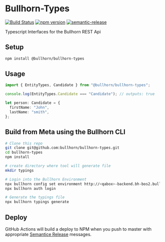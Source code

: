 # Bullhorn-Types

[![Build Status](https://github.com/bullhorn/bullhorn-types/workflows/Build/badge.svg?branch=master)](https://github.com/bullhorn/bullhorn-types/actions/)
[![npm version](https://badge.fury.io/js/%40bullhorn%2Fbullhorn-types.svg)](https://badge.fury.io/js/%40bullhorn%2Fbullhorn-types)
[![semantic-release](https://img.shields.io/badge/%20%20%F0%9F%93%A6%F0%9F%9A%80-semantic--release-e10079.svg?style=flat-square)](https://github.com/semantic-release/semantic-release)

Typescript Interfaces for the Bullhorn REST Api

## Setup

```bash
npm install @bullhorn/bullhorn-types
```

## Usage

```typescript
import { EntityTypes, Candidate } from "@bullhorn/bullhorn-types";

console.log(EntityTypes.Candidate === "Candidate"); // outputs: true

let person: Candidate = {
  firstName: "John",
  lastName: "smith", 
};
```

## Build from Meta using the Bullhorn CLI

```bash
# Clone this repo
git clone git@github.com:bullhorn/bullhorn-types.git
cd bullhorn-types
npm install

# create directory where tool will generate file
mkdir typings 

# Login into the Bullhorn Environment
npx bullhorn config set environment http://<qabox>-backend.bh-bos2.bullhorn.com:8182
npx bullhorn auth login

# Generate the typings file
npx bullhorn typings generate
```

## Deploy

GitHub Actions will build a deploy to NPM when you push to master with appropriate [Semantice Release](https://github.com/semantic-release/semantic-release) messages.

